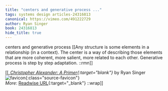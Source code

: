 ```yaml
---
title: "centers and generative process ..."
tags: systems design articles-24316813
canonical: https://vimeo.com/491222729
author: Ryan Singer
book: 24316813
hide_title: true
---
```


centers and generative process
[[Any structure is some elements in a relationship (in a context). The center is a way of describing those elements that are more coherent, more salient, more related to each other.
Generative process is step by step adaptation. ::rmn]]


[[<cite>_[Christopher Alexander: A Primer](https://vimeo.com/491222729){:target="_blank"}_</cite> by Ryan Singer ![favicon](https://s2.googleusercontent.com/s2/favicons?domain=vimeo.com){:class="source-favicon"}<br>
_More_: [Readwise URL](https://readwise.io/open/475090054){:target="_blank"}
::wrap]]